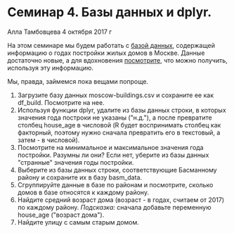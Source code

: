 Семинар 4. Базы данных и dplyr.
================
Алла Тамбовцева
4 октября 2017 г

На этом семинаре мы будем работать с [базой данных](https://hubofdata.ru/dataset/mos-buildings-years), содержащей информацию о годах постройки жилых домов в Москве. Данные достаточно новые, а для вдохновения [посмотрите](http://msk.mercator.ru/), что можно получить, используя эту информацию.

Мы, правда, займемся пока вещами попроще.

1.  Загрузите базу данных moscow-buildings.csv и сохраните ее как df\_build. Посмотрите на нее.
2.  Используя функции dplyr, удалите из базы данных строки, в которых значения года построки не указаны ("н.д."), а после превратите столбец house\_age в числовой (R будет воспринимать столбец как факторный, поэтому нужно сначала превратить его в текстовый, а затем - в числовой).
3.  Посмотрите на минимальное и максимальное значения года постройки. Разумны ли они? Если нет, уберите из базы данных "странные" значения годы постройки.
4.  Выберите из базы данных строки, соответствующие Басманному району и сохраните их в базу basm\_data.
5.  Сгруппируйте данные в базе по районам и посмотрите, сколько домов в базе относятся к каждому району.
6.  Найдите средний возраст дома (возраст - в годах, считаем от 2017) по каждому району. *Подсказка:* сначала добавьте переменную house\_age ("возраст дома").
7.  Найдите улицу с самым старым домом.
